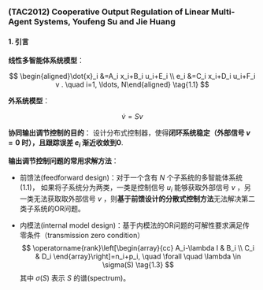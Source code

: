 ### (TAC2012) Cooperative Output Regulation of Linear Multi-Agent Systems, Youfeng Su and Jie Huang

#### 1. 引言
**线性多智能体系统模型**：

$$ \begin{aligned}\dot{x}_i &=A_i x_i+B_i u_i+E_i \\
e_i &=C_i x_i+D_i u_i+F_i v . \quad i=1, \ldots, N\end{aligned} \tag{1.1} $$

**外系统模型**：

$$ \dot{v}=Sv \tag{1.2} $$

**协同输出调节控制的目的**： 设计分布式控制器，使得**闭环系统稳定（外部信号 $v=0$ 时），且跟踪误差 $e_i$ 渐近收敛到0**.

**输出调节控制问题的常用求解方法**：
* 前馈法(feedforward design)：对于一个含有 $N$ 个子系统的多智能体系统$(1.1)$， 如果将子系统分为两类，一类是控制信号 $u_i$ 能够获取外部信号 $v$ ，另一类无法获取取外部信号 $v$ ，则**基于前馈设计的分散式控制方法**无法解决第二类子系统的OR问题。
  
* 内模法(internal model design)：基于内模法的OR问题的可解性要求满足传零条件（transmission zero condition）
      $$ \operatorname{rank}\left[\begin{array}{cc}
A_i-\lambda I & B_i \\
C_i & D_i
\end{array}\right]=n_i+p_i, \quad \forall \quad \lambda \in \sigma(S) \tag{1.3} $$ 
    其中 $\sigma(S)$ 表示 $S$ 的谱(spectrum)。 